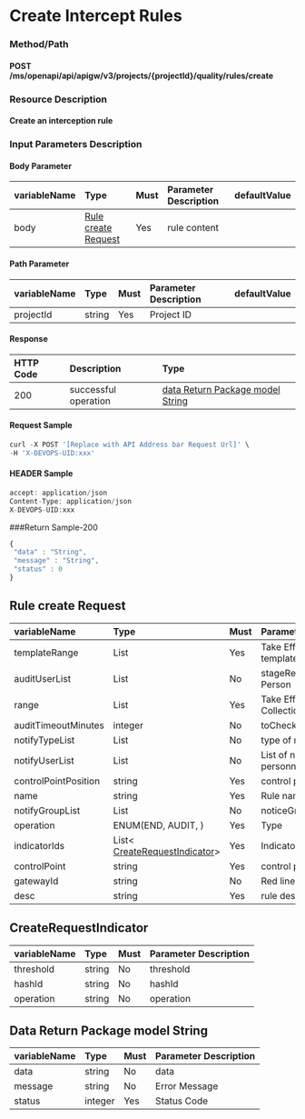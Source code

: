  # Create Intercept Rules 

 ### Method/Path 

 #### POST  /ms/openapi/api/apigw/v3/projects/{projectId}/quality/rules/create 

 ### Resource Description 

 #### Create an interception rule 

 ### Input Parameters Description 

 #### Body Parameter 

 | variableName| Type| Must| Parameter Description| defaultValue| 
 | :--- | :--- | :--- | :--- | :--- | 
 | body |[Rule create Request](create-blocking-rules.md)| Yes| rule content|| 

 #### Path Parameter 

 | variableName| Type| Must| Parameter Description| defaultValue| 
 | :--- | :--- | :--- | :--- | :--- | 
 | projectId | string |Yes| Project ID|| 

 #### Response 

 | HTTP Code| Description| Type| 
 | :--- | :--- | :--- | 
 | 200 | successful operation |[data Return Package model String](create-blocking-rules.md)| 

 #### Request Sample 

 ```javascript 
 curl -X POST '[Replace with API Address bar Request Url]' \ 
 -H 'X-DEVOPS-UID:xxx' 
 ``` 

 #### HEADER Sample 

 ```javascript 
 accept: application/json 
 Content-Type: application/json 
 X-DEVOPS-UID:xxx 
 ``` 

 ###Return Sample-200 

 ```javascript 
 { 
  "data" : "String", 
  "message" : "String", 
  "status" : 0 
 } 
 ``` 

 ## Rule create Request 

 | variableName| Type| Must| Parameter Description| 
 | :--- | :--- | :--- | :--- | 
 | templateRange | List |Yes| Take Effect Pipeline template id Collection| 
 | auditUserList | List |No| stageReviewInputNotice Person| 
 | range | List |Yes| Take Effect pipelineId Collection| 
 | auditTimeoutMinutes | integer |No| toCheck Timeout| 
 | notifyTypeList | List |No| type of notification| 
 | notifyUserList | List |No| List of notified personnel| 
 | controlPointPosition | string |Yes| control point position| 
 | name | string |Yes| Rule name| 
 | notifyGroupList | List |No| noticeGroup List| 
 | operation | ENUM\(END, AUDIT, \) |Yes| Type| 
 | indicatorIds |List&lt; [CreateRequestIndicator](create-blocking-rules.md)&gt;|Yes| Indicator type| 
 | controlPoint | string |Yes| control point| 
 | gatewayId | string |No| Red line match id| 
 | desc | string |Yes| rule description| 

 ## CreateRequestIndicator 

 | variableName| Type| Must| Parameter Description| 
 | :--- | :--- | :--- | :--- | 
 | threshold | string |No|  threshold | 
 | hashId | string |No|  hashId | 
 | operation | string |No|  operation | 

 ## Data Return Package model String 

 | variableName| Type| Must| Parameter Description| 
 | :--- | :--- | :--- | :--- | 
 | data | string |No| data| 
 | message | string |No| Error Message| 
 | status | integer |Yes| Status Code| 